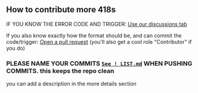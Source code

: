 ## How to contribute more 418s



IF YOU KNOW THE ERROR CODE AND TRIGGER: [Use our discussions tab](https://github.com/afkvido/prodigy418/discussions/new?category=418s-that-have-not-been-listed)

If you also know exactly how the format should be, and can commit the code/trigger: [Open a pull request](https://github.com/afkvido/prodigyErrCodes/pulls) (you'll also get a cool role "Contributor" if you do)


### PLEASE NAME YOUR COMMITS [`See ! LIST.md`](https://github.com/afkvido/prodigyErrCodes/blob/errors/!%20LIST.md) WHEN PUSHING COMMITS. this keeps the repo clean
you can add a description in the more details section
